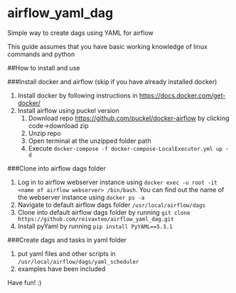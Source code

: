 # airflow_yaml_dag
Simple way to create dags using YAML for airflow

This guide assumes that you have basic working knowledge of linux commands and python

##How to install and use

###Install docker and airflow (skip if you have already installed docker)
1. Install docker by following instructions in https://docs.docker.com/get-docker/
2. Install airflow using puckel version
    1. Download repo https://github.com/puckel/docker-airflow by clicking code->download zip
    2. Unzip repo
    3. Open terminal at the unzipped folder path
    4. Execute `docker-compose -f docker-compose-LocalExecutor.yml up -d`
      
###Clone into airflow dags folder
1. Log in to airflow webserver instance using `docker exec -u root -it <name of airflow webserver> /bin/bash`. 
You can find out the name of the webserver instance using `docker ps -a`
2. Navigate to default airflow dags folder `/usr/local/airflow/dags`
3. Clone into default airflow dags folder by running `git clone https://github.com/reivaxteo/airflow_yaml_dag.git`
4. Install pyYaml by running `pip install PyYAML==5.3.1`

###Create dags and tasks in yaml folder
1. put yaml files and other scripts in `/usr/local/airflow/dags/yaml_scheduler`
2. examples have been included

Have fun! :)
